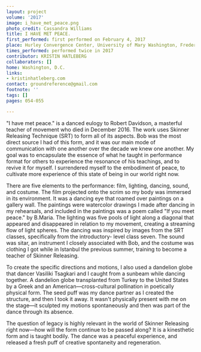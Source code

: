 ```yaml
---
layout: project
volume: '2017'
image: i_have_met_peace.png
photo_credit: Cassandra Williams
title: I HAVE MET PEACE.
first_performed: first performed on February 4, 2017
place: Hurley Convergence Center, University of Mary Washington, Fredericksburg, VA
times_performed: performed twice in 2017
contributor: KRISTIN HATLEBERG
collaborators: []
home: Washington, D.C.
links:
- kristinhatleberg.com
contact: groundreference@gmail.com
footnote: ''
tags: []
pages: 054-055

---
```


"I have met peace." is a danced eulogy to Robert Davidson, a masterful teacher of movement who died in December 2016. The work uses Skinner Releasing Technique (SRT) to form all of its aspects. Bob was the most direct source I had of this form, and it was our main mode of communication with one another over the decade we knew one another. My goal was to encapsulate the essence of what he taught in performance format for others to experience the resonance of his teachings, and to revive it for myself. I surrendered myself to the embodiment of peace, to cultivate more experience of this state of being in our world right now.

There are five elements to the performance: film, lighting, dancing, sound, and costume. The film projected onto the scrim so my body was immersed in its environment. It was a dancing eye that roamed over paintings on a gallery wall. The paintings were watercolor drawings I made after dancing in my rehearsals, and included in the paintings was a poem called "If you meet peace." by B.Maria. The lighting was five pools of light along a diagonal that appeared and disappeared in relation to my movement, creating a streaming flow of light spheres. The dancing was inspired by images from the SRT classes, specifically from the introductory- level class seven. The sound was sitar, an instrument I closely associated with Bob, and the costume was clothing I got while in Istanbul the previous summer, training to become a teacher of Skinner Releasing.

To create the specific directions and motions, I also used a dandelion globe that dancer Vasiliki Tsagkari and I caught from a sunbeam while dancing together. A dandelion globe transplanted from Turkey to the United States by a Greek and an American—cross-cultural pollination in poetically physical form. The seed puff was my dance partner as I created the structure, and then I took it away. It wasn't physically present with me on the stage—it sculpted my motions spontaneously and then was part of the dance through its absence.

The question of legacy is highly relevant in the world of Skinner Releasing right now—how will the form continue to be passed along? It is a kinesthetic form and is taught bodily. The dance was a peaceful experience, and released a fresh puff of creative spontaneity and regeneration.
